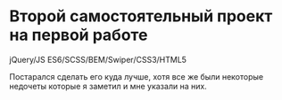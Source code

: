 # Второй самостоятельный проект на первой работе
jQuery/JS ES6/SCSS/BEM/Swiper/CSS3/HTML5

Постарался сделать его куда лучше, хотя все же были некоторые недочеты которые я заметил и мне указали на них.
